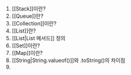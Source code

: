 1. [[Stack]]이란?
2. [[Queue]]란?
3. [[Collection]]이란?
4. [[List]]란?
5. [[List|List 메서드]] 정의  
6. [[Set]]이란?
7. [[Map]]이란?
8. [[String|String.valueof()]]와 .toString()의 차이점
9. 